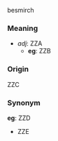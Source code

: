 besmirch
### Meaning
+ _adj_: ZZA
	+ __eg__: ZZB

### Origin

ZZC

### Synonym

__eg__: ZZD

+ ZZE


